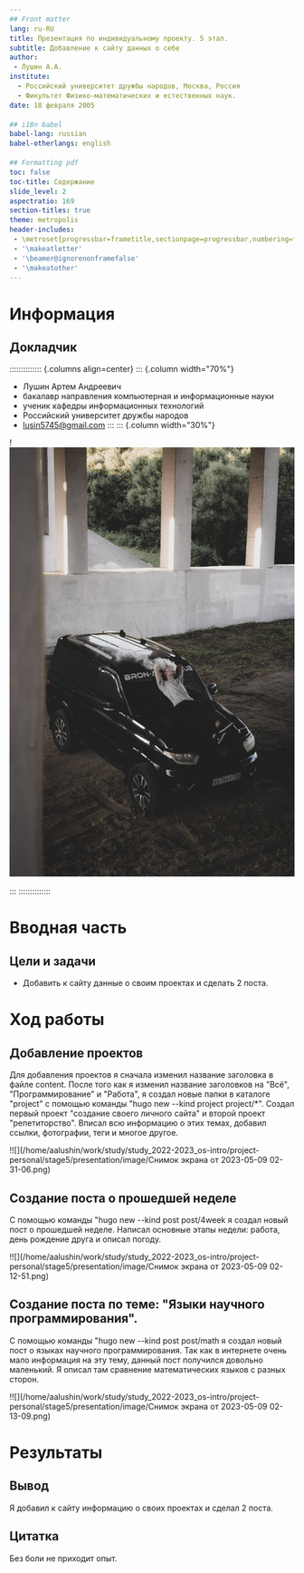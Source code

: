 ```yaml
---
## Front matter
lang: ru-RU
title: Презентация по индивидуальному проекту. 5 этап.
subtitle: Добавление к сайту данных о себе
author:
 - Лушин А.А.
institute:
  - Российский университет дружбы народов, Москва, Россия
  - Фикультет Физико-математических и естественных наук.
date: 18 февраля 2005

## i18n babel
babel-lang: russian
babel-otherlangs: english

## Formatting pdf
toc: false
toc-title: Содержание
slide_level: 2
aspectratio: 169
section-titles: true
theme: metropolis
header-includes:
 - \metroset{progressbar=frametitle,sectionpage=progressbar,numbering=fraction}
 - '\makeatletter'
 - '\beamer@ignorenonframefalse'
 - '\makeatother'
---
```


# Информация

## Докладчик

:::::::::::::: {.columns align=center}
::: {.column width="70%"}

*  Лушин Артем Андреевич
  * бакалавр направления компьютерная и информационные науки
  * ученик кафедры информационных технологий
  * Российский университет дружбы народов
  * [lusin5745@gmail.com](lusin5745@gmail.com)
:::
::: {.column width="30%"}

!![](./image/mee.jpg)

:::
::::::::::::::

# Вводная часть

## Цели и задачи

- Добавить к сайту данные о своим проектах и сделать 2 поста.

# Ход работы

## Добавление проектов

Для добавления проектов я сначала изменил название заголовка в файле content. После того как я изменил название заголовков на "Всё", "Программирование" и "Работа", я создал новые папки в каталоге "project" с помощью команды "hugo new --kind project project/*". Создал первый проект "создание своего личного сайта" и второй проект "репетиторство". Вписал всю информацию о этих темах, добавил ссылки, фотографии, теги и многое другое.

!![](/home/aalushin/work/study/study_2022-2023_os-intro/project-personal/stage5/presentation/image/Снимок экрана от 2023-05-09 02-31-06.png)

## Создание поста о прошедшей неделе

С помощью команды "hugo new --kind post post/4week я создал новый пост о прошедшей неделе. Написал основные этапы недели: работа, день рождение друга и описал погоду.

!![](/home/aalushin/work/study/study_2022-2023_os-intro/project-personal/stage5/presentation/image/Снимок экрана от 2023-05-09 02-12-51.png)

## Создание поста по теме: "Языки научного программирования".

С помощью команды "hugo new --kind post post/math я создал новый пост о языках научного программирования. Так как в интернете очень мало информация на эту тему, данный пост получился довольно маленький. Я описал там сравнение математических языков с разных сторон.

!![](/home/aalushin/work/study/study_2022-2023_os-intro/project-personal/stage5/presentation/image/Снимок экрана от 2023-05-09 02-13-09.png)

# Результаты

## Вывод

Я добавил к сайту информацию о своих проектах и сделал 2 поста.

## Цитатка

Без боли не приходит опыт.
